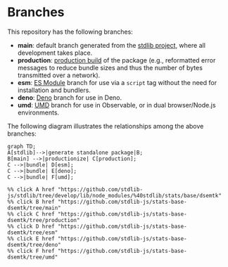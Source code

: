 <!--

@license Apache-2.0

Copyright (c) 2022 The Stdlib Authors.

Licensed under the Apache License, Version 2.0 (the "License");
you may not use this file except in compliance with the License.
You may obtain a copy of the License at

    http://www.apache.org/licenses/LICENSE-2.0

Unless required by applicable law or agreed to in writing, software
distributed under the License is distributed on an "AS IS" BASIS,
WITHOUT WARRANTIES OR CONDITIONS OF ANY KIND, either express or implied.
See the License for the specific language governing permissions and
limitations under the License.

-->

# Branches

This repository has the following branches:

-   **main**: default branch generated from the [stdlib project][stdlib-url], where all development takes place.
-   **production**: [production build][production-url] of the package (e.g., reformatted error messages to reduce bundle sizes and thus the number of bytes transmitted over a network).
-   **esm**: [ES Module][esm-url] branch for use via a `script` tag without the need for installation and bundlers.
-   **deno**: [Deno][deno-url] branch for use in Deno.
-   **umd**: [UMD][umd-url] branch for use in Observable, or in dual browser/Node.js environments.

The following diagram illustrates the relationships among the above branches:

```mermaid
graph TD;
A[stdlib]-->|generate standalone package|B;
B[main] -->|productionize| C[production];
C -->|bundle| D[esm];
C -->|bundle| E[deno];
C -->|bundle| F[umd];

%% click A href "https://github.com/stdlib-js/stdlib/tree/develop/lib/node_modules/%40stdlib/stats/base/dsemtk"
%% click B href "https://github.com/stdlib-js/stats-base-dsemtk/tree/main"
%% click C href "https://github.com/stdlib-js/stats-base-dsemtk/tree/production"
%% click D href "https://github.com/stdlib-js/stats-base-dsemtk/tree/esm"
%% click E href "https://github.com/stdlib-js/stats-base-dsemtk/tree/deno"
%% click F href "https://github.com/stdlib-js/stats-base-dsemtk/tree/umd"
```

[stdlib-url]: https://github.com/stdlib-js/stdlib/tree/develop/lib/node_modules/%40stdlib/stats/base/dsemtk
[production-url]: https://github.com/stdlib-js/stats-base-dsemtk/tree/production
[deno-url]: https://github.com/stdlib-js/stats-base-dsemtk/tree/deno
[umd-url]: https://github.com/stdlib-js/stats-base-dsemtk/tree/umd
[esm-url]: https://github.com/stdlib-js/stats-base-dsemtk/tree/esm